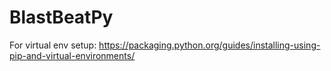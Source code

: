 # BlastBeatPy

For virtual env setup:
https://packaging.python.org/guides/installing-using-pip-and-virtual-environments/


